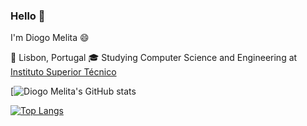 ### Hello 👋
I'm Diogo Melita 😄

📌 Lisbon, Portugal
🎓 Studying Computer Science and Engineering at [Instituto Superior Técnico](https://tecnico.ulisboa.pt/pt/)

[![Diogo Melita's GitHub stats](https://github-readme-stats.vercel.app/api?username=d-melita&show_icons=true&theme=vue-dark)

[![Top Langs](https://github-readme-stats.vercel.app/api/top-langs/?username=d-melita&layout=compact&theme=dark)](https://github.com/anuraghazra/github-readme-stats)



<!--
**d-melita/D-Melita** is a ✨ _special_ ✨ repository because its `README.md` (this file) appears on your GitHub profile.

Here are some ideas to get you started:

- 🔭 I’m currently working on ...
- 🌱 I’m currently learning ...
- 👯 I’m looking to collaborate on ...
- 🤔 I’m looking for help with ...
- 💬 Ask me about ...
- 📫 How to reach me: ...
- 😄 Pronouns: ...
- ⚡ Fun fact: ...
-->
